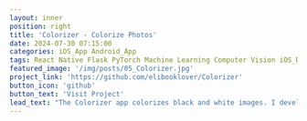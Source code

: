 ```yaml
---
layout: inner
position: right
title: 'Colorizer - Colorize Photos'
date: 2024-07-30 07:15:00
categories: iOS_App Android_App
tags: React Native Flask PyTorch Machine Learning Computer Vision iOS_Development Android_Development
featured_image: '/img/posts/05_Colorizer.jpg'
project_link: 'https://github.com/elibooklover/Colorizer'
button_icon: 'github'
button_text: 'Visit Project'
lead_text: "The Colorizer app colorizes black and white images. I developed this app, using React Native (Expo), Flask, and PyTorch."
---
```

